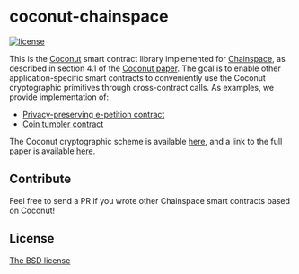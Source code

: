 # coconut-chainspace
[![license](https://img.shields.io/badge/license-BSD-brightgreen.svg)](https://github.com/asonnino/coconut-chainspace/blob/master/LICENSE) 


This is the [Coconut](https://github.com/asonnino/coconut) smart contract library implemented for [Chainspace](https://github.com/chainspace), as described in section 4.1 of the [Coconut paper](https://arxiv.org/abs/1802.07344). The goal is to enable other application-specific smart contracts to conveniently use the Coconut cryptographic primitives through cross-contract calls. As examples, we provide implementation of:
  - [Privacy-preserving e-petition contract](https://github.com/asonnino/coconut-chainspace/blob/master/contracts/petition.py)
  - [Coin tumbler contract](https://github.com/asonnino/coconut-chainspace/blob/master/contracts/tumbler.py)

The Coconut cryptographic scheme is available [here](https://github.com/asonnino/coconut), and a link to the full paper is available [here](https://arxiv.org/abs/1802.07344).


## Contribute
Feel free to send a PR if you wrote other Chainspace smart contracts based on Coconut!


## License
[The BSD license](https://opensource.org/licenses/BSD-3-Clause)
